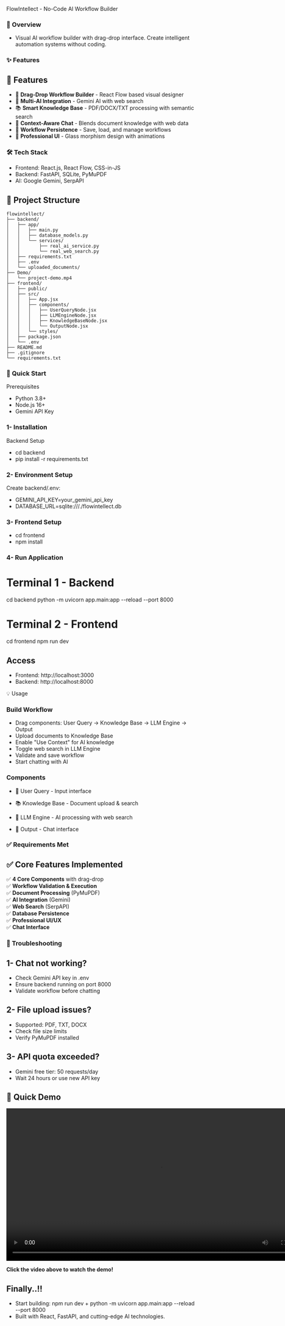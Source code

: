 FlowIntellect - No-Code AI Workflow Builder
### 🚀 Overview

- Visual AI workflow builder with drag-drop interface. Create intelligent automation systems without coding.

### ✨ Features

## 🚀 Features

- 🧩 **Drag-Drop Workflow Builder** - React Flow based visual designer
- 🤖 **Multi-AI Integration** - Gemini AI with web search  
- 📚 **Smart Knowledge Base** - PDF/DOCX/TXT processing with semantic search
- 💬 **Context-Aware Chat** - Blends document knowledge with web data
- 💾 **Workflow Persistence** - Save, load, and manage workflows
- 🎨 **Professional UI** - Glass morphism design with animations


### 🛠 Tech Stack
- Frontend: React.js, React Flow, CSS-in-JS
- Backend: FastAPI, SQLite, PyMuPDF
- AI: Google Gemini, SerpAPI

## 📁 Project Structure

```
flowintellect/
├── backend/
│   ├── app/
│   │   ├── main.py
│   │   ├── database_models.py
│   │   └── services/
│   │       ├── real_ai_service.py
│   │       └── real_web_search.py
│   ├── requirements.txt
│   ├── .env
│   └── uploaded_documents/
├── Demo/
│   └── project-demo.mp4
├── frontend/
│   ├── public/
│   ├── src/
│   │   ├── App.jsx
│   │   ├── components/
│   │   │   ├── UserQueryNode.jsx
│   │   │   ├── LLMEngineNode.jsx
│   │   │   ├── KnowledgeBaseNode.jsx
│   │   │   └── OutputNode.jsx
│   │   └── styles/
│   ├── package.json
│   └── .env
├── README.md
├── .gitignore
└── requirements.txt
```


### 🚀 Quick Start
Prerequisites

- Python 3.8+
- Node.js 16+
- Gemini API Key

### 1- Installation
Backend Setup
- cd backend
- pip install -r requirements.txt

### 2- Environment Setup
Create backend/.env:
- GEMINI_API_KEY=your_gemini_api_key
- DATABASE_URL=sqlite:///./flowintellect.db

### 3- Frontend Setup
- cd frontend
- npm install

### 4- Run Application
# Terminal 1 - Backend
cd backend
python -m uvicorn app.main:app --reload --port 8000

# Terminal 2 - Frontend
cd frontend
npm run dev

## Access
- Frontend: http://localhost:3000
- Backend: http://localhost:8000

💡 Usage
### Build Workflow
- Drag components: User Query → Knowledge Base → LLM Engine → Output
- Upload documents to Knowledge Base
- Enable "Use Context" for AI knowledge
- Toggle web search in LLM Engine
- Validate and save workflow
- Start chatting with AI

### Components
- 👤 User Query - Input interface

- 📚 Knowledge Base - Document upload & search

- 🤖 LLM Engine - AI processing with web search

- 💬 Output - Chat interface

### ✅ Requirements Met

## ✅ Core Features Implemented

✅ **4 Core Components** with drag-drop  
✅ **Workflow Validation & Execution**  
✅ **Document Processing** (PyMuPDF)  
✅ **AI Integration** (Gemini)  
✅ **Web Search** (SerpAPI)  
✅ **Database Persistence**  
✅ **Professional UI/UX**  
✅ **Chat Interface**

### 🐛 Troubleshooting

## 1- Chat not working?
- Check Gemini API key in .env
- Ensure backend running on port 8000
- Validate workflow before chatting

## 2- File upload issues?
- Supported: PDF, TXT, DOCX
- Check file size limits
- Verify PyMuPDF installed

## 3- API quota exceeded?
- Gemini free tier: 50 requests/day
- Wait 24 hours or use new API key


## 🚀 Quick Demo
<video width="800" controls>
  <source src="https://github.com/MdSaajid33/Flow---Intellect/raw/main/Demo/project-demo.mp4" type="video/mp4">
  Your browser does not support the video tag.
</video>

**Click the video above to watch the demo!**

## Finally..!!

- Start building: npm run dev + python -m uvicorn app.main:app --reload --port 8000
- Built with React, FastAPI, and cutting-edge AI technologies.

